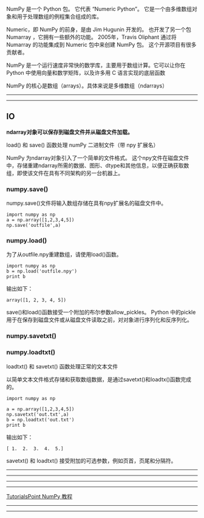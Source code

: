 NumPy 是一个 Python 包。 它代表 “Numeric Python”。 它是一个由多维数组对象和用于处理数组的例程集合组成的库。

Numeric，即 NumPy 的前身，是由 Jim Hugunin 开发的。 也开发了另一个包 Numarray ，它拥有一些额外的功能。 2005年，Travis Oliphant 通过将 Numarray 的功能集成到 Numeric 包中来创建 NumPy 包。 这个开源项目有很多贡献者。

NumPy 是一个运行速度非常快的数学库，主要用于数组计算。它可以让你在 Python 中使用向量和数学矩阵，以及许多用 C 语言实现的底层函数

NumPy 的核心是数组（arrays）。具体来说是多维数组（ndarrays）

---

---

IO
---
**ndarray对象可以保存到磁盘文件并从磁盘文件加载。** 

load() 和 save() 函数处理 numPy 二进制文件（带 npy 扩展名）

NumPy 为ndarray对象引入了一个简单的文件格式。 这个npy文件在磁盘文件中，存储重建ndarray所需的数据、图形、dtype和其他信息，以便正确获取数组，即使该文件在具有不同架构的另一台机器上。

### numpy.save()

numpy.save()文件将输入数组存储在具有npy扩展名的磁盘文件中。

    import numpy as np 
    a = np.array([1,2,3,4,5]) 
    np.save('outfile',a)

### numpy.load()  
为了从outfile.npy重建数组，请使用load()函数。

    import numpy as np 
    b = np.load('outfile.npy')  
    print b
输出如下：

    array([1, 2, 3, 4, 5])
save()和load()函数接受一个附加的布尔参数allow_pickles。 Python 中的pickle用于在保存到磁盘文件或从磁盘文件读取之前，对对象进行序列化和反序列化。


### numpy.savetxt()

### numpy.loadtxt()

loadtxt() 和 savetxt() 函数处理正常的文本文件

以简单文本文件格式存储和获取数组数据，是通过savetxt()和loadtx()函数完成的。

    import numpy as np 

    a = np.array([1,2,3,4,5]) 
    np.savetxt('out.txt',a) 
    b = np.loadtxt('out.txt')  
    print b

输出如下：

    [ 1.  2.  3.  4.  5.]

savetxt() 和 loadtxt() 接受附加的可选参数，例如页首，页尾和分隔符。

---

---

---

---


[TutorialsPoint NumPy 教程](http://www.jianshu.com/p/57e3c0a92f3a)

---

---
